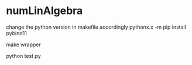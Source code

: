 # numLinAlgebra

change the python version in makefile accordingly
pythonx.x -m pip install pybind11

make wrapper

python test.py



